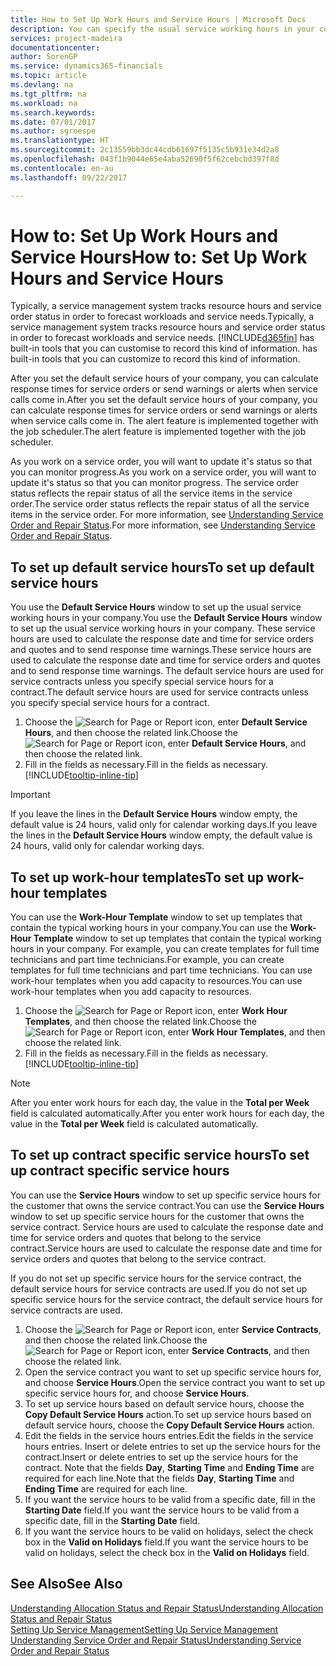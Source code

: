 ```yaml
---
title: How to Set Up Work Hours and Service Hours | Microsoft Docs
description: You can specify the usual service working hours in your company. These service hours are used to calculate the response date and time for service orders and quotes, and to send response time warnings.
services: project-madeira
documentationcenter: 
author: SorenGP
ms.service: dynamics365-financials
ms.topic: article
ms.devlang: na
ms.tgt_pltfrm: na
ms.workload: na
ms.search.keywords: 
ms.date: 07/01/2017
ms.author: sgroespe
ms.translationtype: HT
ms.sourcegitcommit: 2c13559bb3dc44cdb61697f5135c5b931e34d2a8
ms.openlocfilehash: 043f1b9044e65e4aba52690f5f62cebcbd397f8d
ms.contentlocale: en-au
ms.lasthandoff: 09/22/2017

---
```

# <a name="how-to-set-up-work-hours-and-service-hours"></a><span data-ttu-id="794e3-104">How to: Set Up Work Hours and Service Hours</span><span class="sxs-lookup"><span data-stu-id="794e3-104">How to: Set Up Work Hours and Service Hours</span></span>
<span data-ttu-id="794e3-105">Typically, a service management system tracks resource hours and service order status in order to forecast workloads and service needs.</span><span class="sxs-lookup"><span data-stu-id="794e3-105">Typically, a service management system tracks resource hours and service order status in order to forecast workloads and service needs.</span></span> [!INCLUDE[d365fin](includes/d365fin_md.md)]<span data-ttu-id="794e3-106"> has built-in tools that you can customise to record this kind of information.</span><span class="sxs-lookup"><span data-stu-id="794e3-106"> has built-in tools that you can customize to record this kind of information.</span></span>  
  
<span data-ttu-id="794e3-107">After you set the default service hours of your company, you can calculate response times for service orders or send warnings or alerts when service calls come in.</span><span class="sxs-lookup"><span data-stu-id="794e3-107">After you set the default service hours of your company, you can calculate response times for service orders or send warnings or alerts when service calls come in.</span></span> <span data-ttu-id="794e3-108">The alert feature is implemented together with the job scheduler.</span><span class="sxs-lookup"><span data-stu-id="794e3-108">The alert feature is implemented together with the job scheduler.</span></span>   
  
<span data-ttu-id="794e3-109">As you work on a service order, you will want to update it's status so that you can monitor progress.</span><span class="sxs-lookup"><span data-stu-id="794e3-109">As you work on a service order, you will want to update it's status so that you can monitor progress.</span></span> <span data-ttu-id="794e3-110">The service order status reflects the repair status of all the service items in the service order.</span><span class="sxs-lookup"><span data-stu-id="794e3-110">The service order status reflects the repair status of all the service items in the service order.</span></span> <span data-ttu-id="794e3-111">For more information, see [Understanding Service Order and Repair Status](service-order-repair-status.md).</span><span class="sxs-lookup"><span data-stu-id="794e3-111">For more information, see [Understanding Service Order and Repair Status](service-order-repair-status.md).</span></span> 

## <a name="to-set-up-default-service-hours"></a><span data-ttu-id="794e3-112">To set up default service hours</span><span class="sxs-lookup"><span data-stu-id="794e3-112">To set up default service hours</span></span>  
<span data-ttu-id="794e3-113">You use the **Default Service Hours** window to set up the usual service working hours in your company.</span><span class="sxs-lookup"><span data-stu-id="794e3-113">You use the **Default Service Hours** window to set up the usual service working hours in your company.</span></span> <span data-ttu-id="794e3-114">These service hours are used to calculate the response date and time for service orders and quotes and to send response time warnings.</span><span class="sxs-lookup"><span data-stu-id="794e3-114">These service hours are used to calculate the response date and time for service orders and quotes and to send response time warnings.</span></span> <span data-ttu-id="794e3-115">The default service hours are used for service contracts unless you specify special service hours for a contract.</span><span class="sxs-lookup"><span data-stu-id="794e3-115">The default service hours are used for service contracts unless you specify special service hours for a contract.</span></span>  
  
1. <span data-ttu-id="794e3-116">Choose the ![Search for Page or Report](media/ui-search/search_small.png "Search for Page or Report icon") icon, enter **Default Service Hours**, and then choose the related link.</span><span class="sxs-lookup"><span data-stu-id="794e3-116">Choose the ![Search for Page or Report](media/ui-search/search_small.png "Search for Page or Report icon") icon, enter **Default Service Hours**, and then choose the related link.</span></span>  
2. <span data-ttu-id="794e3-117">Fill in the fields as necessary.</span><span class="sxs-lookup"><span data-stu-id="794e3-117">Fill in the fields as necessary.</span></span> [!INCLUDE[tooltip-inline-tip](includes/tooltip-inline-tip_md.md)]  
  
> [!IMPORTANT]  
>  <span data-ttu-id="794e3-118">If you leave the lines in the **Default Service Hours** window empty, the default value is 24 hours, valid only for calendar working days.</span><span class="sxs-lookup"><span data-stu-id="794e3-118">If you leave the lines in the **Default Service Hours** window empty, the default value is 24 hours, valid only for calendar working days.</span></span>  
  
## <a name="to-set-up-work-hour-templates"></a><span data-ttu-id="794e3-119">To set up work-hour templates</span><span class="sxs-lookup"><span data-stu-id="794e3-119">To set up work-hour templates</span></span>
<span data-ttu-id="794e3-120">You can use the **Work-Hour Template** window to set up templates that contain the typical working hours in your company.</span><span class="sxs-lookup"><span data-stu-id="794e3-120">You can use the **Work-Hour Template** window to set up templates that contain the typical working hours in your company.</span></span> <span data-ttu-id="794e3-121">For example, you can create templates for full time technicians and part time technicians.</span><span class="sxs-lookup"><span data-stu-id="794e3-121">For example, you can create templates for full time technicians and part time technicians.</span></span> <span data-ttu-id="794e3-122">You can use work-hour templates when you add capacity to resources.</span><span class="sxs-lookup"><span data-stu-id="794e3-122">You can use work-hour templates when you add capacity to resources.</span></span>  
  
1. <span data-ttu-id="794e3-123">Choose the ![Search for Page or Report](media/ui-search/search_small.png "Search for Page or Report icon") icon, enter **Work Hour Templates**, and then choose the related link.</span><span class="sxs-lookup"><span data-stu-id="794e3-123">Choose the ![Search for Page or Report](media/ui-search/search_small.png "Search for Page or Report icon") icon, enter **Work Hour Templates**, and then choose the related link.</span></span>  
2. <span data-ttu-id="794e3-124">Fill in the fields as necessary.</span><span class="sxs-lookup"><span data-stu-id="794e3-124">Fill in the fields as necessary.</span></span> [!INCLUDE[tooltip-inline-tip](includes/tooltip-inline-tip_md.md)]  
  
> [!Note]
> <span data-ttu-id="794e3-125">After you enter work hours for each day, the value in the **Total per Week** field is calculated automatically.</span><span class="sxs-lookup"><span data-stu-id="794e3-125">After you enter work hours for each day, the value in the **Total per Week** field is calculated automatically.</span></span>  

## <a name="to-set-up-contract-specific-service-hours"></a><span data-ttu-id="794e3-126">To set up contract specific service hours</span><span class="sxs-lookup"><span data-stu-id="794e3-126">To set up contract specific service hours</span></span>  
<span data-ttu-id="794e3-127">You can use the **Service Hours** window to set up specific service hours for the customer that owns the service contract.</span><span class="sxs-lookup"><span data-stu-id="794e3-127">You can use the **Service Hours** window to set up specific service hours for the customer that owns the service contract.</span></span> <span data-ttu-id="794e3-128">Service hours are used to calculate the response date and time for service orders and quotes that belong to the service contract.</span><span class="sxs-lookup"><span data-stu-id="794e3-128">Service hours are used to calculate the response date and time for service orders and quotes that belong to the service contract.</span></span>  
  
<span data-ttu-id="794e3-129">If you do not set up specific service hours for the service contract, the default service hours for service contracts are used.</span><span class="sxs-lookup"><span data-stu-id="794e3-129">If you do not set up specific service hours for the service contract, the default service hours for service contracts are used.</span></span>  
  
1. <span data-ttu-id="794e3-130">Choose the ![Search for Page or Report](media/ui-search/search_small.png "Search for Page or Report icon") icon, enter **Service Contracts**, and then choose the related link.</span><span class="sxs-lookup"><span data-stu-id="794e3-130">Choose the ![Search for Page or Report](media/ui-search/search_small.png "Search for Page or Report icon") icon, enter **Service Contracts**, and then choose the related link.</span></span>  
2. <span data-ttu-id="794e3-131">Open the service contract you want to set up specific service hours for, and choose **Service Hours**.</span><span class="sxs-lookup"><span data-stu-id="794e3-131">Open the service contract you want to set up specific service hours for, and choose **Service Hours**.</span></span>  
4. <span data-ttu-id="794e3-132">To set up service hours based on default service hours, choose the **Copy Default Service Hours** action.</span><span class="sxs-lookup"><span data-stu-id="794e3-132">To set up service hours based on default service hours, choose the **Copy Default Service Hours** action.</span></span>  
5. <span data-ttu-id="794e3-133">Edit the fields in the service hours entries.</span><span class="sxs-lookup"><span data-stu-id="794e3-133">Edit the fields in the service hours entries.</span></span> <span data-ttu-id="794e3-134">Insert or delete entries to set up the service hours for the contract.</span><span class="sxs-lookup"><span data-stu-id="794e3-134">Insert or delete entries to set up the service hours for the contract.</span></span> <span data-ttu-id="794e3-135">Note that the fields **Day**, **Starting Time** and **Ending Time** are required for each line.</span><span class="sxs-lookup"><span data-stu-id="794e3-135">Note that the fields **Day**, **Starting Time** and **Ending Time** are required for each line.</span></span>  
6. <span data-ttu-id="794e3-136">If you want the service hours to be valid from a specific date, fill in the **Starting Date** field.</span><span class="sxs-lookup"><span data-stu-id="794e3-136">If you want the service hours to be valid from a specific date, fill in the **Starting Date** field.</span></span>  
7. <span data-ttu-id="794e3-137">If you want the service hours to be valid on holidays, select the check box in the **Valid on Holidays** field.</span><span class="sxs-lookup"><span data-stu-id="794e3-137">If you want the service hours to be valid on holidays, select the check box in the **Valid on Holidays** field.</span></span>  

## <a name="see-also"></a><span data-ttu-id="794e3-138">See Also</span><span class="sxs-lookup"><span data-stu-id="794e3-138">See Also</span></span>  
[<span data-ttu-id="794e3-139">Understanding Allocation Status and Repair Status</span><span class="sxs-lookup"><span data-stu-id="794e3-139">Understanding Allocation Status and Repair Status</span></span>](service-allocation-status-and-repair-status.md)  
[<span data-ttu-id="794e3-140">Setting Up Service Management</span><span class="sxs-lookup"><span data-stu-id="794e3-140">Setting Up Service Management</span></span>](service-setup-service.md)  
[<span data-ttu-id="794e3-141">Understanding Service Order and Repair Status</span><span class="sxs-lookup"><span data-stu-id="794e3-141">Understanding Service Order and Repair Status</span></span>](service-order-repair-status.md)  

